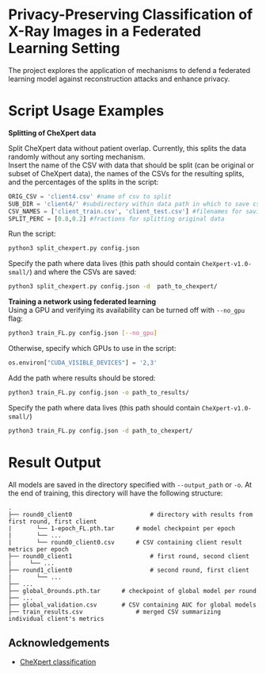 # Privacy-Preserving Classification of X-Ray Images in a Federated Learning Setting

The project explores the application of mechanisms to defend a federated learning model against reconstruction attacks and enhance privacy.

# Script Usage Examples

**Splitting of CheXpert data**  

Split CheXpert data without patient overlap. Currently, this splits the data randomly without any sorting mechanism.  
Insert the name of the CSV with data that should be split (can be original or subset of CheXpert data), the names of the CSVs for the resulting splits, and the percentages of the splits in the script:  
```python
ORIG_CSV = 'client4.csv' #name of csv to split
SUB_DIR = 'client4/' #subdirectory within data path in which to save csv files
CSV_NAMES = ['client_train.csv', 'client_test.csv'] #filenames for saving
SPLIT_PERC = [0.8,0.2] #fractions for splitting original data
```
Run the script:  
```sh
python3 split_chexpert.py config.json
```
Specify the path where data lives (this path should contain ```CheXpert-v1.0-small/```) and where the CSVs are saved:  
```sh
python3 split_chexpert.py config.json -d  path_to_chexpert/
```

**Training a network using federated learning**   
Using a GPU and verifying its availability can be turned off with ```--no_gpu``` flag:   
```sh
python3 train_FL.py config.json [--no_gpu]
```
Otherwise, specify which GPUs to use in the script:   
```python
os.environ["CUDA_VISIBLE_DEVICES"] = '2,3'
```
Add the path where results should be stored:   
```sh
python3 train_FL.py config.json -o path_to_results/
```
Specify the path where data lives (this path should contain ```CheXpert-v1.0-small/```)
```sh
python3 train_FL.py config.json -d path_to_chexpert/
```

# Result Output

All models are saved in the directory specified with ```--output_path``` or ```-o```.  At the end of training, this directory will have the following structure:  

```
.
├── round0_client0 						# directory with results from first round, first client
|		└── 1-epoch_FL.pth.tar 		# model checkpoint per epoch
|		└── ...
|		└── round0_client0.csv 		# CSV containing client result metrics per epoch
├── round0_client1 						# first round, second client
|	  └── ...
├──	round1_client0 						# second round, first client
|		└── ...
├── ...
├── global_0rounds.pth.tar 		# checkpoint of global model per round
├── ...
├── global_validation.csv 		# CSV containing AUC for global models
├── train_results.csv 				# merged CSV summarizing individual client's metrics
```


## Acknowledgements

* [CheXpert classification](https://github.com/Stomper10/CheXpert)
